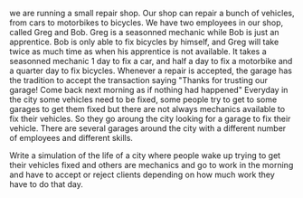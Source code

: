 we are running a small repair shop. Our shop can repair a bunch of vehicles, from cars to motorbikes to bicycles.
We have two employees in our shop, called Greg and Bob. Greg is a seasonned mechanic while Bob is just an apprentice.
Bob is only able to fix bicycles by himself, and Greg will take twice as much time as when his apprentice is not available.
It takes a seasonned mechanic 1 day to fix a car, and half a day to fix a motorbike and a quarter day to fix bicycles. 
Whenever a repair is accepted, the garage has the tradition to accept the transaction saying "Thanks for trusting our garage! Come back next morning as if nothing had happened"
Everyday in the city some vehicles need to be fixed, some people try to get to some garages to get them fixed but there are not always mechanics available to fix their vehicles. So they go aroung the city looking for a garage to fix their vehicle. 
There are several garages around the city with a different number of employees and different skills. 

Write a simulation of the life of a city where people wake up trying to get their vehicles fixed and others are mechanics and go to work in the morning and have to accept or reject clients depending on how much work they have to do that day.
